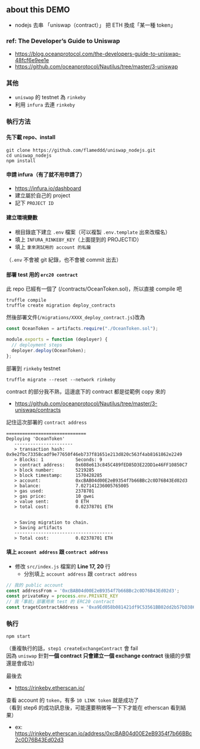 ## about this DEMO
- nodejs 去串 「uniswap（contract）」 把 ETH 換成「某一種 token」

### ref: The Developer’s Guide to Uniswap
- https://blog.oceanprotocol.com/the-developers-guide-to-uniswap-48fcf6e9ee1e
- https://github.com/oceanprotocol/Nautilus/tree/master/3-uniswap

### 其他
- `uniswap` 的 testnet 為 `rinkeby`
- 利用 `infura` 去連 `rinkeby`

### 執行方法
#### 先下載 repo、install  
```
git clone https://github.com/flameddd/uniswap_nodejs.git
cd uniswap_nodejs
npm install
```

#### 申請 infura（有了就不用申請了）
- https://infura.io/dashboard
- 建立屬於自己的 project
- 記下 `PROJECT ID`

#### 建立環境變數 
- 根目錄底下建立 `.env` 檔案（可以複製 `.env.template` 出來改檔名）
- 填上 `INFURA_RINKEBY_KEY`（上面提到的 PROJECTID）
- 填上 `拿來測試用的 account 的私鑰`  

（`.env` 不會被 git 紀錄，也不會被 commit 出去）

#### 部署 test 用的 `erc20 contract`
此 repo 已經有一個了 (/contracts/OceanToken.sol)，所以直接 compile 吧  
```
truffle compile
truffle create migration deploy_contracts
```

然後部署文件(`/migrations/XXXX_deploy_contract.js`)改為
```js
const OceanToken = artifacts.require("./OceanToken.sol");

module.exports = function (deployer) {
  // deployment steps
  deployer.deploy(OceanToken);
};
```

部署到 `rinkeby` testnet
```
truffle migrate --reset --network rinkeby
```

contract 的部分我不熟，這邊底下的 contract 都是從範例 copy 來的
- https://github.com/oceanprotocol/Nautilus/tree/master/3-uniswap/contracts


記住這次部署的 `contract address`
```
==============================
Deploying 'OceanToken'
   ----------------------
   > transaction hash:    0x9e2fbc73358cadf9e77650f46eb737f81651e213d820c563f4ab8161862e2249
   > Blocks: 1            Seconds: 9
   > contract address:    0x608e613c845C489fED85D3E22DD1e46FF10850C7
   > block number:        5219285
   > block timestamp:     1570428285
   > account:             0xcBAB04d00E2eB9354f7b66BBc2c0D76B43Ed02d3
   > balance:             7.027141236005765005
   > gas used:            2378701
   > gas price:           10 gwei
   > value sent:          0 ETH
   > total cost:          0.02378701 ETH


   > Saving migration to chain.
   > Saving artifacts
   -------------------------------------
   > Total cost:          0.02378701 ETH
```

#### 填上 `account address` 跟 `contract address`
- 修改 `src/index.js` 檔案的 **Line 17, 20** 行
  - 分別填上 `account address` 跟 `contract address`

```js
// 我的 public account
const addressFrom = '0xcBAB04d00E2eB9354f7b66BBc2c0D76B43Ed02d3';
const privateKey = process.env.PRIVATE_KEY
// 我「事前」部署用來 test 的 ERC20 contract
const tragetContractAddress = '0xa9Ed058b081421df9C53561BB02dd2b57bD386F5'
```

### 執行
```
npm start
```


（重複執行的話，`step1 createExchangeContract` 會 fail  
因為 `uniswap` 針對**一個 contract 只會建立一個 exchange contract**
後續的步驟還是會成功）  

最後去
- https://rinkeby.etherscan.io/

查看 account 的 `token`，有多 `10 LINK token` 就是成功了  
（看到 step6 的成功訊息後，可能還要稍微等一下下才能在 etherscan 看到結果）  
- ex: https://rinkeby.etherscan.io/address/0xcBAB04d00E2eB9354f7b66BBc2c0D76B43Ed02d3